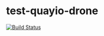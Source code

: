 # test-quayio-drone

[![Build Status](https://cloud.drone.io/api/badges/suzuki-shunsuke/test-quayio-drone/status.svg)](https://cloud.drone.io/suzuki-shunsuke/test-quayio-drone)
